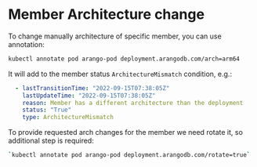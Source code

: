 # Member Architecture change

To change manually architecture of specific member, you can use annotation:
```bash
kubectl annotate pod arango-pod deployment.arangodb.com/arch=arm64
```

It will add to the member status `ArchitectureMismatch` condition, e.g.:
```yaml
  - lastTransitionTime: "2022-09-15T07:38:05Z"
    lastUpdateTime: "2022-09-15T07:38:05Z"
    reason: Member has a different architecture than the deployment
    status: "True"
    type: ArchitectureMismatch
```

To provide requested arch changes for the member we need rotate it, so additional step is required:
```bash
`kubectl annotate pod arango-pod deployment.arangodb.com/rotate=true`
```
